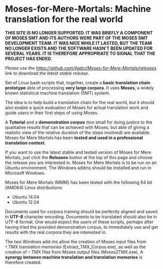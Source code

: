 # Moses-for-Mere-Mortals: Machine translation for the real world 

**THIS SITE IS NO LONGER SUPPORTED. IT WAS BRIEFLY A COMPONENT OF MOSES SMT AND ITS AUTHORS WERE PART OF THE MOSES SMT DEVELOPMENT TEAM. IT WAS NICE WHILE IT LASTED, BUT THE TEAM NO LONGER EXISTS AND THE SOFTWARE HASN'T BEEN UPDATED FOR SEVERAL YEARS. IT IS THEREFORE APPROPRIATE TO SIGNAL THAT THE PROJECT HAS ENDED.**

*Please use the https://github.com/jladcr/Moses-for-Mere-Mortals/releases link to download the latest stable release.*

Set of Linux bash scripts that, together, create a **basic translation chain prototype** able of processing **very large corpora**. It uses **Moses**, a widely known statistical machine translation (SMT) system. 

The idea is to help build a translation chain for the real world, but it should also enable a quick evaluation of Moses for actual translation work and guide users in their first steps of  using Moses. 

A **Tutorial** and a **demonstration corpus** (too small for doing justice to the qualitative results that can be achieved with Moses, but able of giving a realistic view of the relative duration of the steps involved) are available. 
Moses for Mere Mortals has been **tested and used in a professional translation context**.


If you want to use the latest stable and tested version of Moses for Mere Mortals, just click the **Releases** button at the top of this page and choose the release you are interested in. Moses for Mere Mortals is to be run on an Ubuntu environment. The Windows addins should be installed and run in Microsoft Windows.

Moses for Mere Mortals (MMM) has been tested with the following 64 bit (AMD64) Linux distributions:

  * Ubuntu 14.04
  * Ubuntu 12.04

Documents used for corpora training should be perfectly aligned and saved in **UTF-8** character encoding. Documents to be translated should also be in UTF-8 format. One would expect the users of these scripts, perhaps after having tried the provided demonstration corpus, to immediately use and get results with the real corpora they are interested in.

The two Windows add-ins allow the creation of Moses input files from `*`.TMX translation memories (Extract_TMX_Corpus.exe), as well as the creation of `*`.TMX files from Moses output files (Moses2TMX.exe). A **synergy between machine translation and translation memories** is therefore created.



